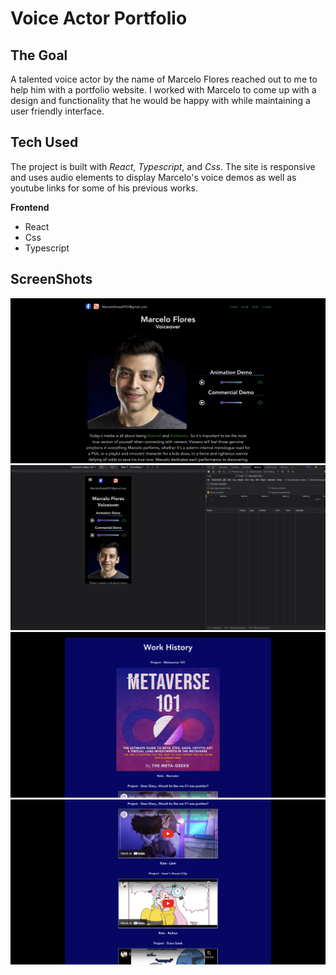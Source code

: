 # Voice Actor Portfolio

## The Goal
A talented voice actor by the name of Marcelo Flores reached out to me to help him with a portfolio website.
I worked with Marcelo to come up with a design and functionality that he would be happy with while maintaining a user friendly interface.


## Tech Used
The project is built with *React*, *Typescript*, and *Css*. The site is responsive and uses
audio elements to display Marcelo's voice demos as well as youtube links for some of his previous works.

**Frontend**
- React
- Css
- Typescript

## ScreenShots
![Voice Actor Portfolio](public/images/topScreenshot.png)
![Mobile Voice Actor Portfolio](public/images/mobileScreenshot.png)
![Work History](public/images/workHistoryScreenshot.png)
![Youtube Links](public/images/youtubeScreenshot.png)